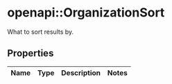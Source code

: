 # openapi::OrganizationSort

What to sort results by.

## Properties

| Name | Type | Description | Notes |
| ---- | ---- | ----------- | ----- |
